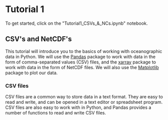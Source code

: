 # Tutorial 1
To get started, click on the "Tutorial1_CSVs_&_NCs.ipynb" notebook.
## CSV's and NetCDF's

This tutorial will introduce you to the basics of working with oceanographic data in Python. We will use the [Pandas](https://pandas.pydata.org/) package to work with data in the form of comma-separated values (CSV) files, and the [xarray](http://xarray.pydata.org/en/stable/) package to work with data in the form of NetCDF files. We will also use the [Matplotlib](https://matplotlib.org/) package to plot our data.

### CSV files
CSV files are a common way to store data in a text format. They are easy to read and write, and can be opened in a text editor or spreadsheet program. CSV files are also easy to work with in Python, and Pandas provides a number of functions to read and write CSV files.

